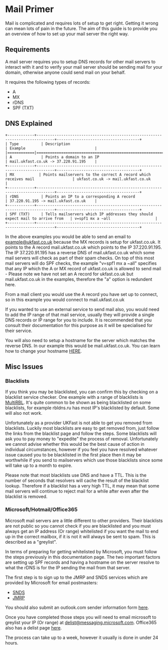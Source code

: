 # Mail Primer

Mail is complicated and requires lots of setup to get right. Getting it wrong can mean lots of pain in the future. The aim of this guide is to provide you an overview of how to set up your mail server the right way.

## Requirements

A mail server requires you to setup DNS records for other mail servers to interact with it and to verify your mail server should be sending mail for your domain, otherwise anyone could send mail on your behalf.

It requires the following types of records:

- A
- MX
- rDNS
- SPF (TXT)

## DNS Explained

```eval_rst
+------------+------------------------------------------------------------------------------+-------------------------------------+
| Type      	| Description                                                                 	| Example                            	|
|============|==============================================================================|=====================================|
| A         	| Points a domain to an IP                                                    	| mail.ukfast.co.uk -> 37.220.91.195 	|
+------------+------------------------------------------------------------------------------+-------------------------------------+
| MX 	       | Points mailservers to the correct A record which receives mail              	| ukfast.co.uk -> mail.ukfast.co.uk  	|
+------------+------------------------------------------------------------------------------+-------------------------------------+
| rDNS      	| Points an IP to a corresponding A record                                    	| 37.220.91.195 -> mail.ukfast.co.uk 	|
+------------+------------------------------------------------------------------------------+-------------------------------------+
| SPF (TXT) 	| Tells mailservers which IP addresses they should expect mail to arrive from 	| v=spf1 mx a ~all 	                  |
+------------+------------------------------------------------------------------------------+-------------------------------------+
```

In the above examples you would be able to send an email to example@ukfast.co.uk because the MX records is setup for ukfast.co.uk. It points to the A record mail.ukfast.co.uk which points to the IP 37.220.91.195. The IP 37.220.91.195 has a reverse DNS of mail.ukfast.co.uk which some mail servers will check as part of their spam checks. On top of this most mail servers will do SPF checks, the example "v=spf1 mx a ~all" specifies that any IP which the A or MX record of ukfast.co.uk is allowed to send mail - Please note we have not set an A record for ukfast.co.uk but mail.ukfast.co.uk in the examples, therefore the "a" option is redundent here.

From a mail client you would use the A record you have set up to connect, so in this example you would connect to mail.ukfast.co.uk

If you wanted to use an external service to send mail also, you would need to add the IP range of that mail service, usually they will provide a single DNS records or IP range for you to include. It is recommended that you consult their documentation for this purpose as it will be specialised for their service.

You will also need to setup a hostname for the server which matches the reverse DNS. In our example this would be mail.ukfast.co.uk. You can learn how to change your hostname [HERE](../misc/hostname.html).
 
## Misc Issues
### Blacklists

If you think you may be blacklisted, you can confirm this by checking on a blacklist service checker. One example with a range of blacklists is [MultiRBL](http://multirbl.valli.org/). It's quite common to be shown as being blacklisted on some blacklists, for example rbldns.ru has most IP's blacklisted by default. Some will also not work.

Unfortunately as a provider UKFast is not able to get you removed from blacklists. Luckily most blacklists are easy to get removed from, just follow the links from the blacklist page and follow the steps. Some blacklists will ask you to pay money to "expedite" the process of removal. Unfortunately we cannot advise whether this would be the best cause of action in individual circumstances, however if you feel you have resolved whatever issue caused you to be blacklisted in the first place then it may be worthwhile if you send to mailservers which use those blacklists since some will take up to a month to expire.

Please note that most blacklists use DNS and have a TTL. This is the number of seconds that resolvers will cache the result of the blacklist lookup. Therefore if a blacklist has a very high TTL, it may mean that some mail servers will continue to reject mail for a while after even after the blacklist is removed.

### Microsoft/Hotmail/Office365

Microsoft mail servers are a little different to other providers. Their blacklists are not public so you cannot check if you are blacklisted and you must always get an IP address (Or range) whitelisted if you want the mail to end up in the correct mailbox, if it is not it will always be sent to spam. This is described as a "greylist".

In terms of preparing for getting whitelisted by Microsoft, you must follow the steps previously in this documentation page. The two important factors are setting up SPF records and having a hostname on the server resolve to what the rDNS is for the IP sending the mail from that server.

The first step is to sign up to the JMRP and SNDS services which are provided by Microsoft for email postmasters:

- [SNDS](https://postmaster.live.com/snds/index.aspx)
- [JMRP](https://postmaster.live.com/snds/JMRP.aspx)

You should also submit an outlook.com sender information form [here](https://support.live.com/eform.aspx?productKey=edfsmsbl3&ct=eformts&wa=wsignin1.0&scrx=1).

Once you have completed those steps you will need to email microsoft to greylist your IP (Or range) at delist@messaging.microsoft.com. Office365 also has a delist page [here](https://sender.office.com/).

The process can take up to a week, however it usually is done in under 24 hours.
